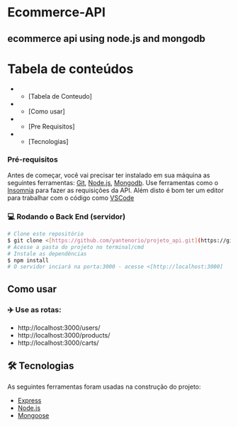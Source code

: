 # Ecommerce-API
## ecommerce api using node.js and mongodb
Tabela de conteúdos 
================= 
<!--ts--> 
* * [Tabela de Conteudo]
* * [Como usar]
* * [Pre Requisitos]
* * [Tecnologias] 
 <!--te-->
 ### Pré-requisitos 
 Antes de começar, você vai precisar ter instalado em sua máquina as seguintes ferramentas: [Git]([https://git-scm.com](https://git-scm.com/)), [Node.js]([https://nodejs.org/en/](https://nodejs.org/en/)), [Mongodb]([https://www.mongodb.com/](https://www.mongodb.com/)).
 Use ferramentas como o [Insomnia]([https://insomnia.rest/](https://insomnia.rest/)) para fazer as requisições da API.
  Além disto é bom ter um editor para trabalhar com o código como [VSCode]([https://code.visualstudio.com/](https://code.visualstudio.com/))
   ### :computer: Rodando o Back End (servidor) 
   ```bash 
   # Clone este repositório 
   $ git clone <[https://github.com/yantenorio/projeto_api.git](https://github.com/yantenorio/projeto_api.git)> 
   # Acesse a pasta do projeto no terminal/cmd 
   # Instale as dependências 
   $ npm install  
   # O servidor inciará na porta:3000 - acesse <[http://localhost:3000] 
   ```
   ## Como usar
   ### :airplane: Use as rotas:
  - http://localhost:3000/users/
  - http://localhost:3000/products/
  - http://localhost:3000/carts/
    
 ## 🛠 Tecnologias

As seguintes ferramentas foram usadas na construção do projeto:

- [Express](https://expressjs.com/)
- [Node.js](https://nodejs.org/en/)
- [Mongoose](https://mongoosejs.com/)
